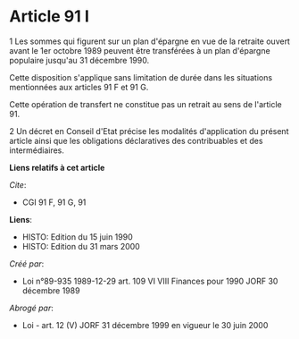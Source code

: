 # Article 91 I

1 Les sommes qui figurent sur un plan d'épargne en vue de la retraite ouvert avant le 1er octobre 1989 peuvent être
transférées à un plan d'épargne populaire jusqu'au 31 décembre 1990.

Cette disposition s'applique sans limitation de durée dans les situations mentionnées aux articles 91 F et 91 G.

Cette opération de transfert ne constitue pas un retrait au sens de l'article 91.

2 Un décret en Conseil d'Etat précise les modalités d'application du présent article ainsi que les obligations déclaratives
des contribuables et des intermédiaires.

**Liens relatifs à cet article**

_Cite_:

  - CGI 91 F, 91 G, 91

**Liens**:

  - HISTO: Edition du 15 juin 1990
  - HISTO: Edition du 31 mars 2000

_Créé par_:

  - Loi n°89-935 1989-12-29 art. 109 VI VIII Finances pour 1990 JORF 30 décembre 1989

_Abrogé par_:

  - Loi - art. 12 (V) JORF 31 décembre 1999 en vigueur le 30 juin 2000

